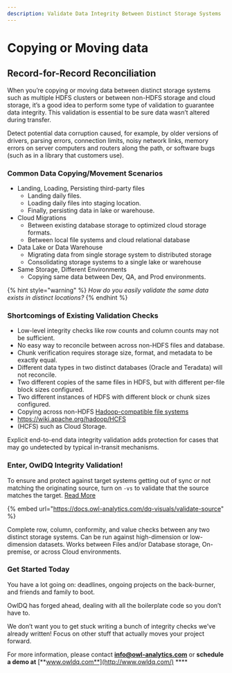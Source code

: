 ```yaml
---
description: Validate Data Integrity Between Distinct Storage Systems
---
```


# Copying or Moving data

## Record-for-Record Reconciliation

When you’re copying or moving data between distinct storage systems such as multiple HDFS clusters or between non-HDFS storage and cloud storage, it’s a good idea to perform some type of validation to guarantee data integrity. This validation is essential to be sure data wasn’t altered during transfer.

Detect potential data corruption caused, for example, by older versions of drivers, parsing errors, connection limits, noisy network links, memory errors on server computers and routers along the path, or software bugs \(such as in a library that customers use\).

### Common Data Copying/Movement Scenarios 

* Landing, Loading, Persisting third-party files
  * Landing daily files. 
  * Loading daily files into staging location. 
  * Finally, persisting data in lake or warehouse.
* Cloud Migrations  
  * Between existing database storage to optimized cloud storage formats.
  * Between local file systems and cloud relational database 
* Data Lake or Data Warehouse
  * Migrating data from single storage system to distributed storage
  * Consolidating storage systems to a single lake or warehouse
* Same Storage, Different Environments 
  * Copying same data between Dev, QA, and Prod environments.

{% hint style="warning" %}
_How do you easily validate the same data exists in distinct locations?_ 
{% endhint %}

### Shortcomings of Existing Validation Checks

* Low-level integrity checks like row counts and column counts may not be sufficient.
* No easy way to reconcile between across non-HDFS files and database.
* Chunk verification requires storage size, format, and metadata to be exactly equal.
* Different data types in two distinct databases \(Oracle and Teradata\) will not reconcile.
* Two different copies of the same files in HDFS, but with different per-file block sizes configured.
* Two different instances of HDFS with different block or chunk sizes configured.
* Copying across non-HDFS [Hadoop-compatible file systems](https://wiki.apache.org/hadoop/HCFS)
* https://wiki.apache.org/hadoop/HCFS
* \(HCFS\) such as Cloud Storage.

Explicit end-to-end data integrity validation adds protection for cases that may go undetected by typical in-transit mechanisms. 

### Enter, OwlDQ Integrity Validation!

To ensure and protect against target systems getting out of sync or not matching the originating source, turn on `-vs` to validate that the source matches the target. [Read More](https://docs.owl-analytics.com/dq-visuals/validate-source)

{% embed url="https://docs.owl-analytics.com/dq-visuals/validate-source" %}

Complete row, column, conformity, and value checks between any two distinct storage systems. Can be run against high-dimension or low-dimension datasets. Works between Files and/or Database storage, On-premise, or across Cloud environments. 

### **Get Started Today**

You have a lot going on: deadlines, ongoing projects on the back-burner, and friends and family to boot.

OwlDQ has forged ahead, dealing with all the boilerplate code so you don’t have to.

We don’t want you to get stuck writing a bunch of integrity checks we’ve already written!  Focus on other stuff that actually moves your project forward.

For more information, please contact **info@owl-analytics.com** or **schedule a demo at** [**www.owldq.com**](http://www.owldq.com/) ****


















